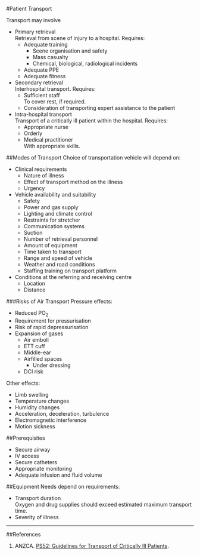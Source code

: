 #Patient Transport

Transport may involve
* Primary retrieval  
Retrieval from scene of injury to a hospital. Requires:
	* Adequate training
		* Scene organisation and safety
		* Mass casualty
		* Chemical, biological, radiological incidents
	* Adequate PPE
	* Adequate fitness
* Secondary retrieval  
Interhospital transport. Requires:
	* Sufficient staff  
	To cover rest, if required.
	* Consideration of transporting expert assistance to the patient
* Intra-hospital transport  
Transport of a critically ill patient within the hospital. Requires:
	* Appropriate nurse
	* Orderly
	* Medical practitioner  
	With appropriate skills.

##Modes of Transport
Choice of transportation vehicle will depend on:
* Clinical requirements
	* Nature of illness
	* Effect of transport method on the illness
	* Urgency
* Vehicle availability and suitability
	* Safety
	* Power and gas supply
	* Lighting and climate control
	* Restraints for stretcher
	* Communication systems
	* Suction
	* Number of retrieval personnel
	* Amount of equipment
	* Time taken to transport
	* Range and speed of vehicle
	* Weather and road conditions
	* Staffing training on transport platform
* Conditions at the referring and receiving centre
	* Location
	* Distance

###Risks of Air Transport
Pressure effects:
* Reduced PO<sub>2</sub>
* Requirement for pressurisation
* Risk of rapid depressurisation
* Expansion of gases
	* Air emboli
	* ETT cuff
	* Middle-ear
	* Airfilled spaces
		* Under dressing
	* DCI risk

Other effects:
* Limb swelling
* Temperature changes
* Humidity changes
* Acceleration, deceleration, turbulence
* Electromagnetic interference
* Motion sickness

##Prerequisites
* Secure airway
* IV access
* Secure catheters
* Appropriate monitoring
* Adequate infusion and fluid volume


##Equipment
Needs depend on requirements:
* Transport duration  
Oxygen and drug supplies should exceed estimated maximum transport time.
* Severity of illness

---
##References
1. ANZCA. [PS52: Guidelines for Transport of Critically Ill Patients](http://www.anzca.edu.au/Documents/ps52-2015-guidelines-for-transport-of-critically-i.pdf).
